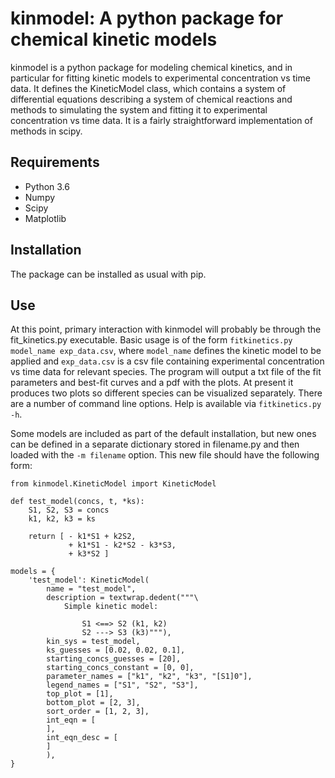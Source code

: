 # kinmodel: A python package for chemical kinetic models

kinmodel is a python package for modeling chemical kinetics, and in particular for fitting kinetic models to experimental concentration vs time data. It defines the KineticModel class, which contains a system of differential equations describing a system of chemical reactions and methods to simulating the system and fitting it to experimental concentration vs time data. It is a fairly straightforward implementation of methods in scipy.

## Requirements

- Python 3.6
- Numpy
- Scipy
- Matplotlib

## Installation

The package can be installed as usual with pip.

## Use

At this point, primary interaction with kinmodel will probably be through the fit_kinetics.py executable. Basic usage is of the form `fitkinetics.py model_name exp_data.csv`, where `model_name` defines the kinetic model to be applied and `exp_data.csv` is a csv file containing experimental concentration vs time data for relevant species. The program will output a txt file of the fit parameters and best-fit curves and a pdf with the plots. At present it produces two plots so different species can be visualized separately. There are a number of command line options. Help is available via `fitkinetics.py -h`.

Some models are included as part of the default installation, but new ones can be defined in a separate dictionary stored in filename.py and then loaded with the `-m filename` option. This new file should have the following form:

```
from kinmodel.KineticModel import KineticModel

def test_model(concs, t, *ks):
    S1, S2, S3 = concs
    k1, k2, k3 = ks

    return [ - k1*S1 + k2S2,
             + k1*S1 - k2*S2 - k3*S3,
             + k3*S2 ]

models = {
    'test_model': KineticModel(
        name = "test_model",
        description = textwrap.dedent("""\
            Simple kinetic model:

                S1 <==> S2 (k1, k2)
                S2 ---> S3 (k3)"""),
        kin_sys = test_model,
        ks_guesses = [0.02, 0.02, 0.1],
        starting_concs_guesses = [20],
        starting_concs_constant = [0, 0],
        parameter_names = ["k1", "k2", "k3", "[S1]0"],
        legend_names = ["S1", "S2", "S3"],
        top_plot = [1],
        bottom_plot = [2, 3],
        sort_order = [1, 2, 3],
        int_eqn = [
        ],
        int_eqn_desc = [
        ]
        ),
}
```